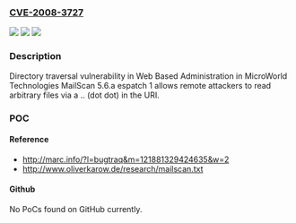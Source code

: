 ### [CVE-2008-3727](https://cve.mitre.org/cgi-bin/cvename.cgi?name=CVE-2008-3727)
![](https://img.shields.io/static/v1?label=Product&message=n%2Fa&color=blue)
![](https://img.shields.io/static/v1?label=Version&message=n%2Fa&color=blue)
![](https://img.shields.io/static/v1?label=Vulnerability&message=n%2Fa&color=brighgreen)

### Description

Directory traversal vulnerability in Web Based Administration in MicroWorld Technologies MailScan 5.6.a espatch 1 allows remote attackers to read arbitrary files via a .. (dot dot) in the URI.

### POC

#### Reference
- http://marc.info/?l=bugtraq&m=121881329424635&w=2
- http://www.oliverkarow.de/research/mailscan.txt

#### Github
No PoCs found on GitHub currently.

